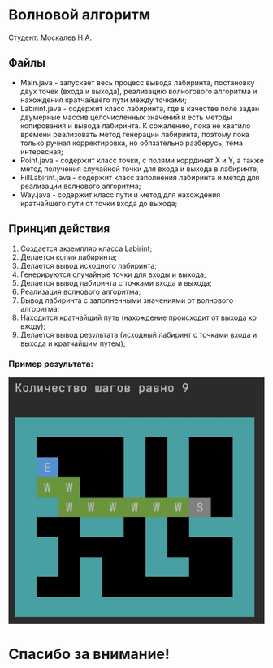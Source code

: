 # Волновой алгоритм

Студент: Москалев Н.А.

## Файлы

* Main.java - запускает весь процесс вывода лабиринта, постановку двух точек (входа и выхода), реализацию волногового алгоритма и нахождения кратчайшего пути между точками;
* Labirint.java - содержит класс лабиринта, где в качестве поле задан двумерные массив целочисленных значений и есть методы копирования и вывода лабиринта. К сожалению, пока не хватило времени реализовать метод генерации лабиринта, поэтому пока только ручная корректировка, но обязательно разберусь, тема интересная;
* Point.java - содержит класс точки, с полями коррдинат X и Y, а также метод получения случайной точки для входа и выхода в лабиринте;
* FillLabirint.java - содержит класс заполнения лабиринта и метод для реализации волнового алгоритма;
* Way.java - содержит класс пути и метод для нахождения кратчайшего пути от точки входа до выхода;

## Принцип действия
1. Создается экземпляр класса Labirint;
2. Делается копия лабиринта;
3. Делается вывод исходного лабиринта;
4. Генерируются случайные точки для входы и выхода;
5. Делается вывод лабиринта с точками входа и выхода;
6. Реализация волнового алгоритма;
7. Вывод лабиринта с заполненными значениями от волнового алгоритма;
8. Находится кратчайший путь (нахождение происходит от выхода ко входу);
9. Делается вывод результата (исходный лабиринт с точками входа и выхода и кратчайшим путем);

### Пример результата:

![Пример результата нахождения пути в лабиринте](Way_example.jpg "решение")

# Спасибо за внимание!